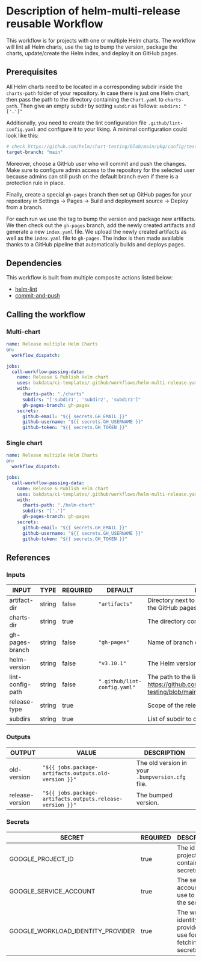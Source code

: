 # Description of helm-multi-release reusable Workflow

This workflow is for projects with one or multiple Helm charts. The workflow will lint all Helm charts, use the tag to bump the version, package the charts, update/create the Helm index, and deploy it on GitHub pages.

## Prerequisites

All Helm charts need to be located in a corresponding subdir inside the `charts-path` folder of your repository. In case there is just one Helm chart, then pass the path to the directory containing the `Chart.yaml` to `charts-path`. Then give an empty subdir by setting `subdir` as follows: `subdirs: "['.']"`

Additionally, you need to create the lint configuration file `.github/lint-config.yaml` and configure it to your liking.
A minimal configuration could look like this:

```yaml
# check https://github.com/helm/chart-testing/blob/main/pkg/config/test_config.yaml for possible configurations
target-branch: "main"
```

Moreover, choose a GitHub user who will commit and push the changes. Make sure to configure admin access to the repository for the selected user because admins can still push on the default branch
even if there is a protection rule in place.

Finally, create a special `gh-pages` branch then set up GitHub pages for your repository in Settings → Pages → Build and deployment source → Deploy from a branch.

For each run we use the tag to bump the version and package new artifacts. We then check out the `gh-pages` branch, add the newly created artifacts and generate a new `index.yaml` file.
We upload the newly created artifacts as well as the `index.yaml` file to `gh-pages`. The index is then made available thanks to a GitHub pipeline that automatically builds and deploys pages.

## Dependencies

This workflow is built from multiple composite actions listed below:

- [helm-lint](https://github.com/bakdata/ci-templates/tree/main/actions/helm-lint)
- [commit-and-push](https://github.com/bakdata/ci-templates/tree/main/actions/commit-and-push)

## Calling the workflow

### Multi-chart

```yaml
name: Release multiple Helm Charts
on:
  workflow_dispatch:

jobs:
  call-workflow-passing-data:
    name: Release & Publish Helm chart
    uses: bakdata/ci-templates/.github/workflows/helm-multi-release.yaml@main
    with:
      charts-path: "./charts"
      subdirs: "['subdir1', 'subdir2', 'subdir3']"
      gh-pages-branch: gh-pages
    secrets:
      github-email: "${{ secrets.GH_EMAIL }}"
      github-username: "${{ secrets.GH_USERNAME }}"
      github-token: "${{ secrets.GH_TOKEN }}"
```

### Single chart

```yaml
name: Release multiple Helm Charts
on:
  workflow_dispatch:

jobs:
  call-workflow-passing-data:
    name: Release & Publish Helm chart
    uses: bakdata/ci-templates/.github/workflows/helm-multi-release.yaml@main
    with:
      charts-path: "./helm-chart"
      subdirs: "['.']"
      gh-pages-branch: gh-pages
    secrets:
      github-email: "${{ secrets.GH_EMAIL }}"
      github-username: "${{ secrets.GH_USERNAME }}"
      github-token: "${{ secrets.GH_TOKEN }}"
```

## References

### Inputs

<!-- AUTO-DOC-INPUT:START - Do not remove or modify this section -->

| INPUT            | TYPE   | REQUIRED | DEFAULT                      | DESCRIPTION                                                                                                                |
| ---------------- | ------ | -------- | ---------------------------- | -------------------------------------------------------------------------------------------------------------------------- |
| artifact-dir     | string | false    | `"artifacts"`                | Directory next to `charts-path` for preparation of the GitHub pages artifact.                                              |
| charts-dir       | string | true     |                              | The directory containing the Helm chart(s).                                                                                |
| gh-pages-branch  | string | false    | `"gh-pages"`                 | Name of branch containing the artifacts                                                                                    |
| helm-version     | string | false    | `"v3.10.1"`                  | The Helm version.                                                                                                          |
| lint-config-path | string | false    | `".github/lint-config.yaml"` | The path to the lint configuration file (See https://github.com/helm/chart-testing/blob/main/pkg/config/test_config.yaml). |
| release-type     | string | true     |                              | Scope of the release (major, minor or patch).                                                                              |
| subdirs          | string | true     |                              | List of subdir to consider                                                                                                 |

<!-- AUTO-DOC-INPUT:END -->

### Outputs

<!-- AUTO-DOC-OUTPUT:START - Do not remove or modify this section -->

| OUTPUT          | VALUE                                                     | DESCRIPTION                                      |
| --------------- | --------------------------------------------------------- | ------------------------------------------------ |
| old-version     | `"${{ jobs.package-artifacts.outputs.old-version }}"`     | The old version in your `.bumpversion.cfg` file. |
| release-version | `"${{ jobs.package-artifacts.outputs.release-version }}"` | The bumped version.                              |

<!-- AUTO-DOC-OUTPUT:END -->

### Secrets

<!-- AUTO-DOC-SECRETS:START - Do not remove or modify this section -->

| SECRET                            | REQUIRED | DESCRIPTION                                                |
| --------------------------------- | -------- | ---------------------------------------------------------- |
| GOOGLE_PROJECT_ID                 | true     | The id of the project which contains the secrets           |
| GOOGLE_SERVICE_ACCOUNT            | true     | The service account to use to fetch the secrets            |
| GOOGLE_WORKLOAD_IDENTITY_PROVIDER | true     | The workload identity provider to use for fetching secrets |

<!-- AUTO-DOC-SECRETS:END -->
